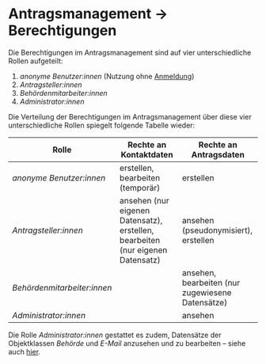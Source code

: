 # Antragsmanagement → Berechtigungen

Die Berechtigungen im Antragsmanagement sind auf vier unterschiedliche Rollen aufgeteilt:

1. *anonyme Benutzer:innen* (Nutzung ohne [Anmeldung](../datenwerft/usage/login.md))
2. *Antragsteller:innen*
3. *Behördenmitarbeiter:innen*
4. *Administrator:innen*

Die Verteilung der Berechtigungen im Antragsmanagement über diese vier unterschiedliche Rollen
spiegelt folgende Tabelle wieder:

| Rolle | Rechte an Kontaktdaten | Rechte an Antragsdaten |
| --- | --- | --- |
| *anonyme Benutzer:innen* | erstellen, bearbeiten (temporär) | erstellen |
| *Antragsteller:innen* | ansehen (nur eigenen Datensatz), erstellen, bearbeiten (nur eigenen Datensatz) | ansehen (pseudonymisiert), erstellen |
| *Behördenmitarbeiter:innen* | | ansehen, bearbeiten (nur zugewiesene Datensätze) |
| *Administrator:innen* | | ansehen |

Die Rolle *Administrator:innen* gestattet es zudem, Datensätze der Objektklassen *Behörde*
und *E-Mail* anzusehen und zu bearbeiten – siehe auch [hier](admin.md).
